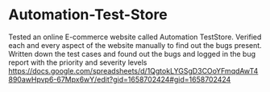 # Automation-Test-Store
Tested an online E-commerce website called Automation TestStore. Verified each and every aspect of the website manually to find out the bugs present. Written down the test cases and found out the bugs and logged in the bug report with the priority and severity levels
https://docs.google.com/spreadsheets/d/1QgtokLYGSgD3COoYFmqdAwT4890awHpvp6-67Mpx6wY/edit?gid=1658702424#gid=1658702424
